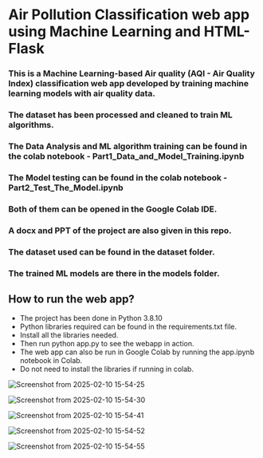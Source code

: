 # Air Pollution Classification web app using Machine Learning and HTML-Flask
### This is a Machine Learning-based Air quality (AQI - Air Quality Index) classification web app developed by training machine learning models with air quality data.
### The dataset has been processed and cleaned to train ML algorithms.
### The Data Analysis and ML algorithm training can be found in the colab notebook - Part1_Data_and_Model_Training.ipynb
### The Model testing can be found in the colab notebook - Part2_Test_The_Model.ipynb
### Both of them can be opened in the Google Colab IDE.


### A docx and PPT of the project are also given in this repo.
### The dataset used can be found in the dataset folder.
### The trained ML models are there in the models folder. 


## How to run the web app?
* The project has been done in Python 3.8.10
* Python libraries required can be found in the requirements.txt file.
* Install all the libraries needed.
* Then run python app.py to see the webapp in action.
* The web app can also be run in Google Colab by running the app.ipynb notebook in Colab.
* Do not need to install the libraries if running in colab.


![Screenshot from 2025-02-10 15-54-25](https://github.com/user-attachments/assets/6f2638b9-3fa9-4810-a90c-9868258cac57)

![Screenshot from 2025-02-10 15-54-30](https://github.com/user-attachments/assets/0173e34f-4553-4662-a6b7-fa4b405289ef)

![Screenshot from 2025-02-10 15-54-41](https://github.com/user-attachments/assets/e7917df2-090d-4bdb-b0ea-83a0060c95b0)

![Screenshot from 2025-02-10 15-54-52](https://github.com/user-attachments/assets/9a62ab3a-8a7f-4e1d-b8fc-789043672bc0)

![Screenshot from 2025-02-10 15-54-55](https://github.com/user-attachments/assets/7eeb0a86-9d88-4be9-83f4-3e9e4ea1da84)

